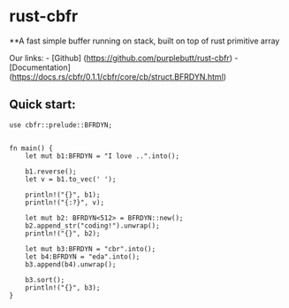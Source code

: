 # rust-cbfr
**A fast simple buffer running on stack, built on top of rust primitive array

Our links:
    - [Github] (https://github.com/purplebutt/rust-cbfr)
    - [Documentation] (https://docs.rs/cbfr/0.1.1/cbfr/core/cb/struct.BFRDYN.html)


## Quick start:

```
use cbfr::prelude::BFRDYN;


fn main() {
    let mut b1:BFRDYN = "I love ..".into();

    b1.reverse();
    let v = b1.to_vec(' ');

    println!("{}", b1);
    println!("{:?}", v);

    let mut b2: BFRDYN<512> = BFRDYN::new();
    b2.append_str("coding!").unwrap(); 
    println!("{}", b2);

    let mut b3:BFRDYN = "cbr".into();
    let b4:BFRDYN = "eda".into();
    b3.append(b4).unwrap();
    
    b3.sort(); 
    println!("{}", b3);
}
```
